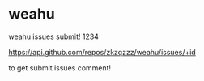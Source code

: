 # weahu
weahu issues submit!
1234

https://api.github.com/repos/zkzqzzz/weahu/issues/+id

to get submit issues comment!
